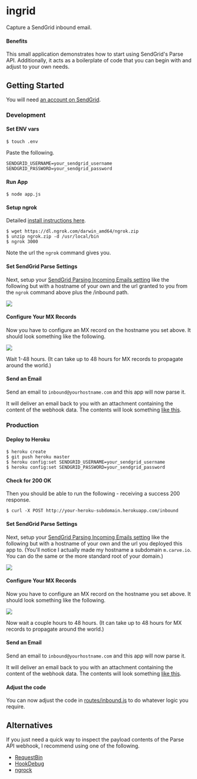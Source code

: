 # ingrid

Capture a SendGrid inbound email. 

#### Benefits

This small application demonstrates how to start using SendGrid's Parse API. Additionally, it acts as a boilerplate of code that you can begin with and adjust to your own needs.

## Getting Started

You will need [an account on SendGrid](https://sendgrid.com/user/signup).

### Development

#### Set ENV vars 

```
$ touch .env
```

Paste the following.

```
SENDGRID_USERNAME=your_sendgrid_username
SENDGRID_PASSWORD=your_sendgrid_password
```
#### Run App

```
$ node app.js
```

#### Setup ngrok

Detailed [install instructions here](https://ngrok.com/).

```
$ wget https://dl.ngrok.com/darwin_amd64/ngrok.zip
$ unzip ngrok.zip -d /usr/local/bin
$ ngrok 3000
```

Note the url the `ngrok` command gives you. 

#### Set SendGrid Parse Settings

Next, setup your [SendGrid Parsing Incoming Emails setting](http://sendgrid.com/developer/reply) like the following but with a hostname of your own and the url granted to you from the `ngrok` command above plus the /inbound path.  

![](https://raw.github.com/scottmotte/ingrid/master/readme/inbound3.png)

#### Configure Your MX Records

Now you have to configure an MX record on the hostname you set above. It should look something like the following.

![](https://raw.github.com/scottmotte/ingrid/master/readme/inbound2.png)

Wait 1-48 hours. (It can take up to 48 hours for MX records to propagate around the world.)

#### Send an Email

Send an email to `inbound@yourhostname.com` and this app will now parse it. 

It will deliver an email back to you with an attachment containing the content of the webhook data. The contents will look something [like this](https://gist.github.com/scottmotte/6642578/raw/d66d703abdd45addec9e8ff7aa92214db7dda326/gistfile1.txt).


### Production

#### Deploy to Heroku

```
$ heroku create
$ git push heroku master
$ heroku config:set SENDGRID_USERNAME=your_sendgrid_username
$ heroku config:set SENDGRID_PASSWORD=your_sendgrid_password
```

#### Check for 200 OK

Then you should be able to run the following - receiving a success 200 response.

```
$ curl -X POST http://your-heroku-subdomain.herokuapp.com/inbound
```

#### Set SendGrid Parse Settings

Next, setup your [SendGrid Parsing Incoming Emails setting](http://sendgrid.com/developer/reply) like the following but with a hostname of your own and the url you deployed this app to. (You'll notice I actually made my hostname a subdomain `m.carve.io`. You can do the same or the more standard root of your domain.) 

![](https://raw.github.com/scottmotte/ingrid/master/readme/inbound1.png)

#### Configure Your MX Records

Now you have to configure an MX record on the hostname you set above. It should look something like the following.

![](https://raw.github.com/scottmotte/ingrid/master/readme/inbound2.png)

Now wait a couple hours to 48 hours. (It can take up to 48 hours for MX records to propagate around the world.)

#### Send an Email

Send an email to `inbound@yourhostname.com` and this app will now parse it. 

It will deliver an email back to you with an attachment containing the content of the webhook data. The contents will look something [like this](https://gist.github.com/scottmotte/6642578/raw/d66d703abdd45addec9e8ff7aa92214db7dda326/gistfile1.txt).

#### Adjust the code

You can now adjust the code in [routes/inbound.js](https://github.com/scottmotte/ingrid/blob/master/routes/inbound.js) to do whatever logic you require.

## Alternatives

If you just need a quick way to inspect the payload contents of the Parse API webhook, I recommend using one of the following.

* [RequestBin](http://requestb.in/)
* [HookDebug](hookdebug.sendgrid.com)
* [ngrock](https://ngrok.com/)

